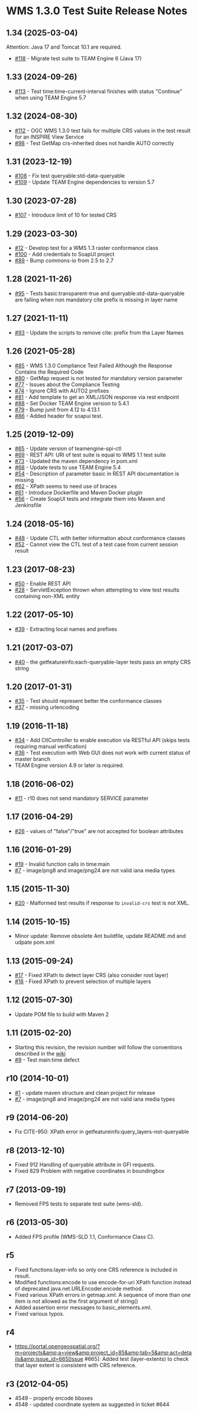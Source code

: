 WMS 1.3.0 Test Suite Release Notes
==================================

1.34 (2025-03-04)
------------------

Attention: Java 17 and Tomcat 10.1 are required.

* [#118](https://github.com/opengeospatial/ets-wms13/issues/118) - Migrate test suite to TEAM Engine 6 (Java 17)

1.33 (2024-09-26)
------------------
* [#113](https://github.com/opengeospatial/ets-wms13/issues/113) - Test time:time-current-interval finishes with status "Continue" when using TEAM Engine 5.7

1.32 (2024-08-30)
------------------
* [#112](https://github.com/opengeospatial/ets-wms13/issues/112) - OGC WMS 1.3.0 test fails for multiple CRS values in the test result for an INSPIRE View Service
* [#98](https://github.com/opengeospatial/ets-wms13/issues/98) - Test GetMap crs-inherited does not handle AUTO correctly

1.31 (2023-12-19)
------------------
* [#108](https://github.com/opengeospatial/ets-wms13/pull/108) - Fix test queryable:std-data-queryable
* [#109](https://github.com/opengeospatial/ets-wms13/pull/109) - Update TEAM Engine dependencies to version 5.7

1.30 (2023-07-28)
------------------
* [#107](https://github.com/opengeospatial/ets-wms13/pull/107) - Introduce limit of 10 for tested CRS

1.29 (2023-03-30)
------------------
* [#12](https://github.com/opengeospatial/ets-wms13/issues/12) - Develop test for a WMS 1.3 raster conformance class
* [#100](https://github.com/opengeospatial/ets-wms13/pull/100) - Add credentials to SoapUI project
* [#89](https://github.com/opengeospatial/ets-wms13/pull/89) - Bump commons-io from 2.5 to 2.7

1.28 (2021-11-26)
------------------
* [#95](https://github.com/opengeospatial/ets-wms13/issues/95) - Tests basic:transparent-true and queryable:std-data-queryable are failing when non mandatory cite prefix is missing in layer name

1.27 (2021-11-11)
------------------
* [#93](https://github.com/opengeospatial/ets-wms13/issues/93) - Update the scripts to remove cite: prefix from the Layer Names

1.26 (2021-05-28)
------------------
* [#85](https://github.com/opengeospatial/ets-wms13/issues/85) - WMS 1.3.0 Compliance Test Failed Although the Response Contains the Required Code
* [#80](https://github.com/opengeospatial/ets-wms13/issues/80) - GetMap request is not tested for mandatory version parameter
* [#77](https://github.com/opengeospatial/ets-wms13/issues/77) - Issues about the Compliance Testing
* [#74](https://github.com/opengeospatial/ets-wms13/issues/74) - Ignore CRS with AUTO2 prefixes
* [#81](https://github.com/opengeospatial/ets-wms13/issues/81) - Add template to get an XML/JSON response via rest endpoint
* [#88](https://github.com/opengeospatial/ets-wms13/pull/88) - Set Docker TEAM Engine version to 5.4.1
* [#79](https://github.com/opengeospatial/ets-wms13/pull/79) - Bump junit from 4.12 to 4.13.1
* [#86](https://github.com/opengeospatial/ets-wms13/pull/86) - Added header for soapui test.

1.25 (2019-12-09)
------------------
* [#65](https://github.com/opengeospatial/ets-wms13/issues/65) - Update version of teamengine-spi-ctl
* [#69](https://github.com/opengeospatial/ets-wms13/issues/69) - REST API: URI of test suite is equal to WMS 1.1 test suite
* [#73](https://github.com/opengeospatial/ets-wms13/pull/73) - Updated the maven dependency in pom.xml
* [#68](https://github.com/opengeospatial/ets-wms13/issues/68) - Update tests to use TEAM Engine 5.4
* [#54](https://github.com/opengeospatial/ets-wms13/issues/54) - Description of parameter basic in REST API documentation is missing
* [#62](https://github.com/opengeospatial/ets-wms13/issues/62) - XPath seems to need use of braces
* [#61](https://github.com/opengeospatial/ets-wms13/issues/61) - Introduce Dockerfile and Maven Docker plugin
* [#56](https://github.com/opengeospatial/ets-wms13/issues/56) - Create SoapUI tests and integrate them into Maven and Jenkinsfile

1.24 (2018-05-16)
------------------
* [#48](https://github.com/opengeospatial/ets-wms13/issues/48) - Update CTL with better information about conformance classes
* [#52](https://github.com/opengeospatial/ets-wms13/issues/52) - Cannot view the CTL test of a test case from current session result

1.23 (2017-08-23)
------------------
* [#50](https://github.com/opengeospatial/ets-wms13/issues/50) - Enable REST API
* [#28](https://github.com/opengeospatial/ets-wms13/issues/28) - ServletException thrown when attempting to view test results containing non-XML entity

1.22 (2017-05-10)
------------------
* [#39](https://github.com/opengeospatial/ets-wms13/issues/39) - Extracting local names and prefixes

1.21 (2017-03-07)
------------------
* [#40](https://github.com/opengeospatial/ets-wms13/issues/40) - the getfeatureinfo:each-queryable-layer tests pass an empty CRS string

1.20 (2017-01-31)
------------------
* [#35](https://github.com/opengeospatial/ets-wms13/issues/35) - Test should represent better the conformance classes
* [#37](https://github.com/opengeospatial/ets-wms13/issues/37) - missing urlencoding

1.19 (2016-11-18)
------------------
* [#34](https://github.com/opengeospatial/ets-wms13/issues/34) - Add CtlController to enable execution via RESTful API (skips tests requiring manual verification)
* [#36](https://github.com/opengeospatial/ets-wms13/issues/36) - Test execution with Web GUI does not work with current status of master branch
* TEAM Engine version 4.9 or later is required.

1.18 (2016-06-02)
------------------
* [#11](https://github.com/opengeospatial/ets-wms13/issues/11) - r10 does not send mandatory SERVICE parameter

1.17 (2016-04-29)
------------------
* [#26](https://github.com/opengeospatial/ets-wms13/issues/26) - values of "false"/"true" are not accepted for boolean attributes

1.16 (2016-01-29)
------------------
* [#19](https://github.com/opengeospatial/ets-wms13/issues/19) - Invalid function calls in time:main
* [#7](https://github.com/opengeospatial/ets-wms13/issues/7) - image/png8 and image/png24 are not valid iana media types

1.15 (2015-11-30)
------------------
* [#20](https://github.com/opengeospatial/ets-wms13/issues/20) - Malformed test results if response to `invalid-crs` test is not XML.

1.14 (2015-10-15)
------------------
* Minor update: Remove obsolete Ant buildfile, update README.md and udpate pom.xml

1.13 (2015-09-24)
------------------
* [#17](https://github.com/opengeospatial/ets-wms13/pull/17) - Fixed XPath to detect layer CRS (also consider root layer)
* [#18](https://github.com/opengeospatial/ets-wms13/pull/18) - Fixed XPath to prevent selection of multiple layers

1.12 (2015-07-30)
------------------
* Update POM file to build with Maven 2

1.11 (2015-02-20)
-----------------
* Starting this revision, the revision number will follow the conventions described in the [wiki](https://github.com/opengeospatial/cite/wiki/OGC-Compliance-Testing-Tools)
* [#9](https://github.com/opengeospatial/ets-wms13/issues/9) - Test main:time defect 

r10 (2014-10-01)
------------------
* [#1](https://github.com/opengeospatial/ets-wms13/issues/1) - update maven structure and clean project for release
* [#7](https://github.com/opengeospatial/ets-wms13/issues/7) - image/png8 and image/png24 are not valid iana media types

r9 (2014-06-20)
---------------
* Fix CITE-950: XPath error in getfeatureinfo:query_layers-not-queryable

r8 (2013-12-10)
----------------
* Fixed 912 Handling of queryable attribute in GFI requests. 
* Fixed 829 Problem with negative coordinates in boundingbox

r7 (2013-09-19)
---------------
* Removed FPS tests to separate test suite (wms-sld).

r6 (2013-05-30)
---------------
* Added FPS profile (WMS-SLD 1.1, Conformance Class C).

r5
---------------
* Fixed functions:layer-info so only one CRS reference is included in result.
* Modified functions:encode to use encode-for-uri XPath function instead of deprecated java.net.URLEncoder.encode method.
* Fixed various XPath errors in getmap.xml: A sequence of more than one item is not allowed as the first argument of string()
* Added assertion error messages to basic_elements.xml.
* Fixed various typos.

r4
---------------
* https://portal.opengeospatial.org/?m=projects&amp;a=view&amp;project_id=85&amp;tab=5&amp;act=details&amp;issue_id=665[Issue #665]:
  Added test (layer-extents) to check that layer extent is consistent with 
  CRS reference.

r3 (2012-04-05)
---------------
* 4549 - properly encode bboxes
* 4548 - updated coordinate system as suggested in ticket #644


